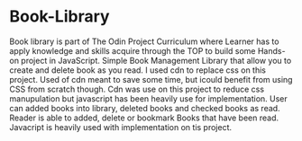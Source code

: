 # Book-Library
Book library is part of The Odin Project Curriculum where Learner has to apply knowledge and skills acquire through the TOP to build some Hands-on project in JavaScript. Simple Book Management Library that allow you to create and delete book as you read. I used cdn to replace css on this project. Used of cdn meant to save some time, but icould benefit from using CSS from scratch though.
Cdn was use on this project to reduce css manupulation but javascript has been heavily use for implementation. User can added books into library, deleted books and checked books as read. Reader is able to added, delete or bookmark Books that have been read. Javacript is heavily used with implementation on tis project.
